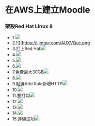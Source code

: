 # 在AWS上建立Moodle
### 架設Red Hat Linux 8
- 1.![](https://i.imgur.com/yYDQ9a9.png)
- 2.![](https://i.imgur.com/AUXVQuc.png
- 3.打上Red Hat![](https://i.imgur.com/hMiT2p5.png)
- 4.![](https://i.imgur.com/M3t4Qs9.png)
- 5.![](https://i.imgur.com/EKupzMD.png)
- 6.![](https://i.imgur.com/b57i8d3.png)
- 7.免費最大30GB![](https://i.imgur.com/2NWG8T7.png)
- 8.![](https://i.imgur.com/3YSZuyg.png)
- 9.點選Add Rule新增HTTP![](https://i.imgur.com/5WiYqSl.png)
- 10.![](https://i.imgur.com/9VrkGrX.png)
- 11.要打勾![](https://i.imgur.com/Gvj7scn.png)
- 12.![](https://i.imgur.com/MGOy2S2.png)
- 13.![](https://i.imgur.com/zJiLI0F.png)
- 14.![](https://i.imgur.com/zVcB1oc.png)
- 15.連線成功![](https://i.imgur.com/Lob5gJ7.png)








